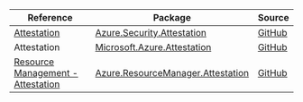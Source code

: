 | Reference | Package | Source |
|---|---|---|
|[Attestation](security.attestation-readme.md)|[Azure.Security.Attestation](https://www.nuget.org/packages/Azure.Security.Attestation)|[GitHub](https://github.com/Azure/azure-sdk-for-net/blob/main/sdk/attestation/Azure.Security.Attestation)|
|Attestation|[Microsoft.Azure.Attestation](https://www.nuget.org/packages/Microsoft.Azure.Attestation)|[GitHub](https://github.com/Azure/azure-sdk-for-net/blob/main/sdk/attestation/Microsoft.Azure.Attestation)|
|[Resource Management - Attestation](resourcemanager.attestation-readme.md)|[Azure.ResourceManager.Attestation](https://www.nuget.org/packages/Azure.ResourceManager.Attestation)|[GitHub](https://github.com/Azure/azure-sdk-for-net/blob/main/sdk/attestation/Azure.ResourceManager.Attestation)|
